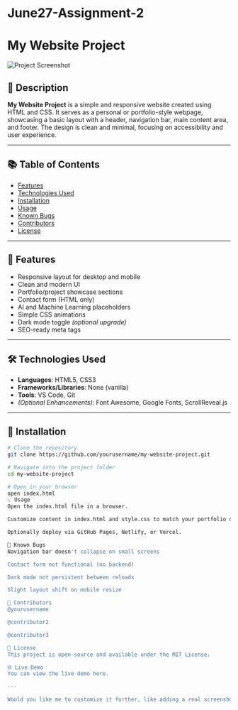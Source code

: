 # June27-Assignment-2
# My Website Project

![Project Screenshot](https://via.placeholder.com/800x400.png?text=My+Website+Project+Screenshot)

## 📖 Description

**My Website Project** is a simple and responsive website created using HTML and CSS. It serves as a personal or portfolio-style webpage, showcasing a basic layout with a header, navigation bar, main content area, and footer. The design is clean and minimal, focusing on accessibility and user experience.

---

## 📚 Table of Contents

- [Features](#features)
- [Technologies Used](#technologies-used)
- [Installation](#installation)
- [Usage](#usage)
- [Known Bugs](#known-bugs)
- [Contributors](#contributors)
- [License](#license)

---

## 🚀 Features

- Responsive layout for desktop and mobile
- Clean and modern UI
- Portfolio/project showcase sections
- Contact form (HTML only)
- AI and Machine Learning placeholders
- Simple CSS animations
- Dark mode toggle *(optional upgrade)*
- SEO-ready meta tags

---

## 🛠 Technologies Used

- **Languages**: HTML5, CSS3
- **Frameworks/Libraries**: None (vanilla)
- **Tools**: VS Code, Git
- *(Optional Enhancements)*: Font Awesome, Google Fonts, ScrollReveal.js

---

## 🧰 Installation

```bash
# Clone the repository
git clone https://github.com/yourusername/my-website-project.git

# Navigate into the project folder
cd my-website-project

# Open in your browser
open index.html
💡 Usage
Open the index.html file in a browser.

Customize content in index.html and style.css to match your portfolio or personal branding.

Optionally deploy via GitHub Pages, Netlify, or Vercel.

🐞 Known Bugs
Navigation bar doesn't collapse on small screens

Contact form not functional (no backend)

Dark mode not persistent between reloads

Slight layout shift on mobile resize

👥 Contributors
@yourusername

@contributor2

@contributor3

📝 License
This project is open-source and available under the MIT License.

🌐 Live Demo
You can view the live demo here.

---

Would you like me to customize it further, like adding a real screenshot if you provide one, or generate a dark mode toggle with JavaScript?
